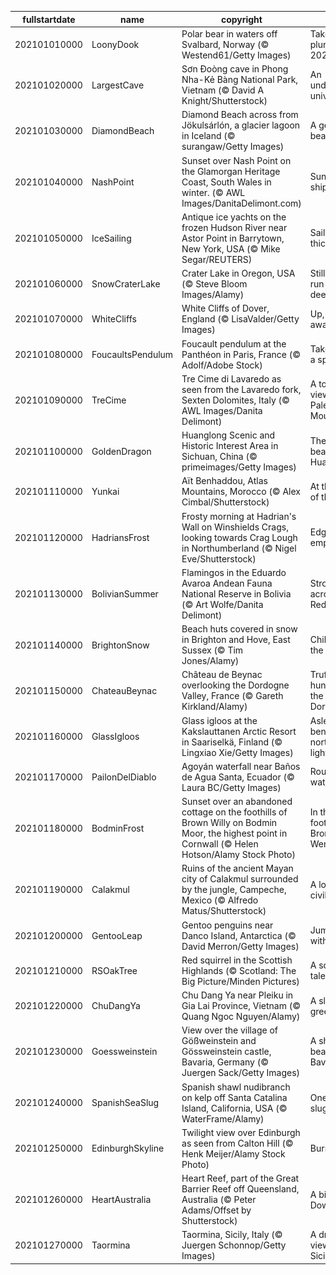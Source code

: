 |fullstartdate|name|copyright|title|image|
|--|--|--|--|--|
202101010000|LoonyDook|Polar bear in waters off Svalbard, Norway (© Westend61/Getty Images)|Take the plunge into 2021|![](/en-GB/2021/01/202101010000LoonyDook.jpg)|
202101020000|LargestCave|Sơn Đoòng cave in Phong Nha-Kẻ Bàng National Park, Vietnam (© David A Knight/Shutterstock)|An underground universe|![](/en-GB/2021/01/202101020000LargestCave.jpg)|
202101030000|DiamondBeach|Diamond Beach across from Jökulsárlón, a glacier lagoon in Iceland (© surangaw/Getty Images)|A gem of a beach|![](/en-GB/2021/01/202101030000DiamondBeach.jpg)|
202101040000|NashPoint|Sunset over Nash Point on the Glamorgan Heritage Coast, South Wales in winter. (© AWL Images/DanitaDelimont.com)|Sunsets and shipwrecks|![](/en-GB/2021/01/202101040000NashPoint.jpg)|
202101050000|IceSailing|Antique ice yachts on the frozen Hudson River near Astor Point in Barrytown, New York, USA (© Mike Segar/REUTERS)|Sailing on thick ice|![](/en-GB/2021/01/202101050000IceSailing.jpg)|
202101060000|SnowCraterLake|Crater Lake in Oregon, USA (© Steve Bloom Images/Alamy)|Still waters run (very) deep|![](/en-GB/2021/01/202101060000SnowCraterLake.jpg)|
202101070000|WhiteCliffs|White Cliffs of Dover, England (© LisaValder/Getty Images)|Up, up and away!|![](/en-GB/2021/01/202101070000WhiteCliffs.jpg)|
202101080000|FoucaultsPendulum|Foucault pendulum at the Panthéon in Paris, France (© Adolf/Adobe Stock)|Take this for a spin...|![](/en-GB/2021/01/202101080000FoucaultsPendulum.jpg)|
202101090000|TreCime|Tre Cime di Lavaredo as seen from the Lavaredo fork, Sexten Dolomites, Italy (© AWL Images/Danita Delimont)|A towering view of the Pale Mountains|![](/en-GB/2021/01/202101090000TreCime.jpg)|
202101100000|GoldenDragon|Huanglong Scenic and Historic Interest Area in Sichuan, China (© primeimages/Getty Images)|The icy beauty of Huanglong|![](/en-GB/2021/01/202101100000GoldenDragon.jpg)|
202101110000|Yunkai|Aït Benhaddou, Atlas Mountains, Morocco (© Alex Cimbal/Shutterstock)|At the gates of the ksar|![](/en-GB/2021/01/202101110000Yunkai.jpg)|
202101120000|HadriansFrost|Frosty morning at Hadrian's Wall on Winshields Crags, looking towards Crag Lough in Northumberland (© Nigel Eve/Shutterstock)|Edge of an empire|![](/en-GB/2021/01/202101120000HadriansFrost.jpg)|
202101130000|BolivianSummer|Flamingos in the Eduardo Avaroa Andean Fauna National Reserve in Bolivia (© Art Wolfe/Danita Delimont)|Strolling across the Red Lagoon|![](/en-GB/2021/01/202101130000BolivianSummer.jpg)|
202101140000|BrightonSnow|Beach huts covered in snow in Brighton and Hove, East Sussex (© Tim Jones/Alamy)|Chilling at the beach|![](/en-GB/2021/01/202101140000BrightonSnow.jpg)|
202101150000|ChateauBeynac|Château de Beynac overlooking the Dordogne Valley, France (© Gareth Kirkland/Alamy)|Truffle hunting in the Dordogne|![](/en-GB/2021/01/202101150000ChateauBeynac.jpg)|
202101160000|GlassIgloos|Glass igloos at the Kakslauttanen Arctic Resort in Saariselkä, Finland (© Lingxiao Xie/Getty Images)|Asleep beneath the northern lights|![](/en-GB/2021/01/202101160000GlassIgloos.jpg)|
202101170000|PailonDelDiablo|Agoyán waterfall near Baños de Agua Santa, Ecuador (© Laura BC/Getty Images)|Route of the waterfalls|![](/en-GB/2021/01/202101170000PailonDelDiablo.jpg)|
202101180000|BodminFrost|Sunset over an abandoned cottage on the foothills of Brown Willy on Bodmin Moor, the highest point in Cornwall (© Helen Hotson/Alamy Stock Photo)|In the foothills of Bronn Wennili|![](/en-GB/2021/01/202101180000BodminFrost.jpg)|
202101190000|Calakmul|Ruins of the ancient Mayan city of Calakmul surrounded by the jungle, Campeche, Mexico (© Alfredo Matus/Shutterstock)|A lost civilisation|![](/en-GB/2021/01/202101190000Calakmul.jpg)|
202101200000|GentooLeap|Gentoo penguins near Danco Island, Antarctica (© David Merron/Getty Images)|Jumping with style|![](/en-GB/2021/01/202101200000GentooLeap.jpg)|
202101210000|RSOakTree|Red squirrel in the Scottish Highlands (© Scotland: The Big Picture/Minden Pictures)|A squirrel's tale|![](/en-GB/2021/01/202101210000RSOakTree.jpg)|
202101220000|ChuDangYa|Chu Dang Ya near Pleiku in Gia Lai Province, Vietnam (© Quang Ngoc Nguyen/Alamy)|A sleeping green giant|![](/en-GB/2021/01/202101220000ChuDangYa.jpg)|
202101230000|Goessweinstein|View over the village of Gößweinstein and Gössweinstein castle, Bavaria, Germany (© Juergen Sack/Getty Images)|A shining beauty in Bavaria|![](/en-GB/2021/01/202101230000Goessweinstein.jpg)|
202101240000|SpanishSeaSlug|Spanish shawl nudibranch on kelp off Santa Catalina Island, California, USA (© WaterFrame/Alamy)|One stylish slug|![](/en-GB/2021/01/202101240000SpanishSeaSlug.jpg)|
202101250000|EdinburghSkyline|Twilight view over Edinburgh as seen from Calton Hill (© Henk Meijer/Alamy Stock Photo)|Burns Night|![](/en-GB/2021/01/202101250000EdinburghSkyline.jpg)|
202101260000|HeartAustralia|Heart Reef, part of the Great Barrier Reef off Queensland, Australia (© Peter Adams/Offset by Shutterstock)|A big day Down Under|![](/en-GB/2021/01/202101260000HeartAustralia.jpg)|
202101270000|Taormina|Taormina, Sicily, Italy (© Juergen Schonnop/Getty Images)|A dramatic view of Sicily|![](/en-GB/2021/01/202101270000Taormina.jpg)|
